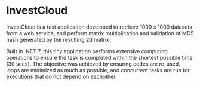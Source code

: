# InvestCloud
InvestCloud is a test application developed to retrieve 1000 x 1000 datasets from a web service, and perform matrix multiplication and validation of MD5 hash generated by the resulting 2d matrix.

Built in .NET 7, this tiny application performs extensive computing operations to ensure the task is completed within the shortest possible time (30 secs).
The objective was achieved by ensuring codes are re-used, loops are minimized as much as possible, and concurrent tasks are run for executions that do not depend on eachother.
